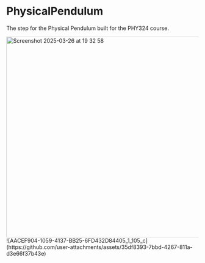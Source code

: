 # PhysicalPendulum
The step for the Physical Pendulum built for the PHY324 course. 


<img width="526" alt="Screenshot 2025-03-26 at 19 32 58" src="https://github.com/user-attachments/assets/2317d2ae-17eb-4f89-a0ac-dcca59504d93" />
![AACEF904-1059-4137-BB25-6FD432D84405_1_105_c](https://github.com/user-attachments/assets/35df8393-7bbd-4267-811a-d3e66f37b43e)
